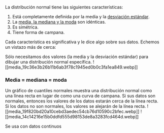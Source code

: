La distribución normal tiene las siguientes características:

1. Está completamente definida por la media y la [desviación estándar](https://www.jmp.com/es/statistics-knowledge-portal/measures-of-central-tendency-and-variability/standard-deviation "desviación estándar").
2. La [media, la mediana y la moda](https://www.jmp.com/es/statistics-knowledge-portal/measures-of-central-tendency-and-variability/mean-median-and-mode "media, la mediana y la moda") son idénticas.
3. Es simétrica.
4. Tiene forma de campana.

Cada característica es significativa y le dice algo sobre sus datos. Echemos un vistazo más de cerca:

Sólo necesitamos dos valores (la media y la desviación estándar) para dibujar una distribución normal específica.
![[media_19c36e3b26b11b6ab3f78c1945ed0b0c3fa1ea849.webp]]
### Media = mediana = moda

Un gráfico de cuantiles normales muestra una distribución normal como una línea recta en lugar de como una curva de campana. Si sus datos son normales, entonces los valores de los datos estarán cerca de la línea recta. Si los datos no son normales, los valores se alejarán de la línea recta.
![[media_19f820bd20a10cebd3aedec54cb76d10590c2bfec.webp]]
![[media_14c14216e15b0ddfd555d98153de8a3283fcd464d.webp]]

Se usa con datos continuos
